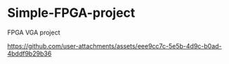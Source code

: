 # Simple-FPGA-project
FPGA VGA project


https://github.com/user-attachments/assets/eee9cc7c-5e5b-4d9c-b0ad-4bddf9b29b36



